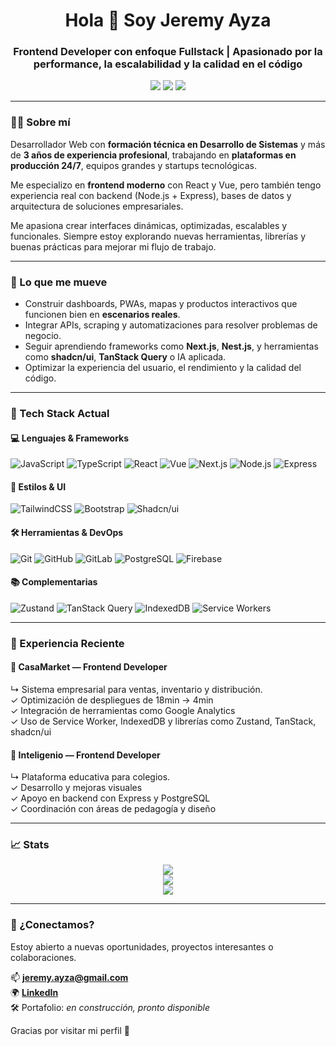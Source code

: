 <h1 align="center">Hola 👋 Soy Jeremy Ayza</h1>
<h3 align="center">Frontend Developer con enfoque Fullstack | Apasionado por la performance, la escalabilidad y la calidad en el código</h3>

<p align="center">
  <a href="mailto:jeremy.ayza@gmail.com"><img src="https://img.shields.io/badge/Email-D14836?style=flat-square&logo=gmail&logoColor=white"/></a>
  <a href="https://www.linkedin.com/in/jeremyayzamatias/" target="_blank"><img src="https://img.shields.io/badge/LinkedIn-0077B5?style=flat-square&logo=linkedin&logoColor=white"/></a>
  <a href="https://github.com/JeremyAyza" target="_blank"><img src="https://img.shields.io/badge/GitHub-171515?style=flat-square&logo=github&logoColor=white"/></a>
</p>

---

### 🧑‍💼 Sobre mí

Desarrollador Web con **formación técnica en Desarrollo de Sistemas** y más de **3 años de experiencia profesional**, trabajando en **plataformas en producción 24/7**, equipos grandes y startups tecnológicas.

Me especializo en **frontend moderno** con React y Vue, pero también tengo experiencia real con backend (Node.js + Express), bases de datos y arquitectura de soluciones empresariales.

Me apasiona crear interfaces dinámicas, optimizadas, escalables y funcionales. Siempre estoy explorando nuevas herramientas, librerías y buenas prácticas para mejorar mi flujo de trabajo.

---

### 🚀 Lo que me mueve

- Construir dashboards, PWAs, mapas y productos interactivos que funcionen bien en **escenarios reales**.
- Integrar APIs, scraping y automatizaciones para resolver problemas de negocio.
- Seguir aprendiendo frameworks como **Next.js**, **Nest.js**, y herramientas como **shadcn/ui**, **TanStack Query** o IA aplicada.
- Optimizar la experiencia del usuario, el rendimiento y la calidad del código.

---

### 🧰 Tech Stack Actual

#### 💻 Lenguajes & Frameworks

![JavaScript](https://img.shields.io/badge/-JavaScript-F7DF1E?style=flat-square&logo=javascript&logoColor=000)
![TypeScript](https://img.shields.io/badge/-TypeScript-3178C6?style=flat-square&logo=typescript&logoColor=fff)
![React](https://img.shields.io/badge/-React-61DAFB?style=flat-square&logo=react&logoColor=000)
![Vue](https://img.shields.io/badge/-Vue.js-42b883?style=flat-square&logo=vue.js&logoColor=fff)
![Next.js](https://img.shields.io/badge/-Next.js-000?style=flat-square&logo=next.js)
![Node.js](https://img.shields.io/badge/-Node.js-339933?style=flat-square&logo=node.js&logoColor=fff)
![Express](https://img.shields.io/badge/-Express-000?style=flat-square&logo=express&logoColor=fff)

#### 🎨 Estilos & UI

![TailwindCSS](https://img.shields.io/badge/-TailwindCSS-38bdf8?style=flat-square&logo=tailwind-css&logoColor=fff)
![Bootstrap](https://img.shields.io/badge/-Bootstrap-7952B3?style=flat-square&logo=bootstrap&logoColor=fff)
![Shadcn/ui](https://img.shields.io/badge/-shadcn/ui-111827?style=flat-square&logo=react&logoColor=white)

#### 🛠️ Herramientas & DevOps

![Git](https://img.shields.io/badge/-Git-F05032?style=flat-square&logo=git&logoColor=fff)
![GitHub](https://img.shields.io/badge/-GitHub-181717?style=flat-square&logo=github&logoColor=fff)
![GitLab](https://img.shields.io/badge/-GitLab-FCA121?style=flat-square&logo=gitlab)
![PostgreSQL](https://img.shields.io/badge/-PostgreSQL-336791?style=flat-square&logo=postgresql&logoColor=fff)
![Firebase](https://img.shields.io/badge/-Firebase-FFCA28?style=flat-square&logo=firebase&logoColor=fff)

#### 📚 Complementarias

![Zustand](https://img.shields.io/badge/-Zustand-000?style=flat-square&logo=react&logoColor=white)
![TanStack Query](https://img.shields.io/badge/-TanStack_Query-ff69b4?style=flat-square)
![IndexedDB](https://img.shields.io/badge/-IndexedDB-orange?style=flat-square)
![Service Workers](https://img.shields.io/badge/-Service%20Worker-333?style=flat-square&logo=googlechrome&logoColor=white)

---

### 📌 Experiencia Reciente

#### 💼 CasaMarket — Frontend Developer  
↳ Sistema empresarial para ventas, inventario y distribución.  
✓ Optimización de despliegues de 18min → 4min  
✓ Integración de herramientas como Google Analytics  
✓ Uso de Service Worker, IndexedDB y librerías como Zustand, TanStack, shadcn/ui  

#### 💼 Inteligenio — Frontend Developer  
↳ Plataforma educativa para colegios.  
✓ Desarrollo y mejoras visuales  
✓ Apoyo en backend con Express y PostgreSQL  
✓ Coordinación con áreas de pedagogía y diseño


---

### 📈 Stats

<div align="center">
	
  <img src="https://streak-stats.demolab.com?user=JeremyAyza&theme=dark&hide_border=true&ring=FF9900&fire=FF9900&currStreakNum=FFFFFF&sideNums=FF9900" />
  <br/>
  <img src="https://github-readme-stats.vercel.app/api?username=JeremyAyza&show_icons=true&theme=dark&bg_color=0d1117&icon_color=ffa500&text_color=ffffff" />
  <br/>
  <img src="https://github-readme-stats.vercel.app/api/top-langs/?username=JeremyAyza&layout=compact&theme=dark&bg_color=0d1117&text_color=ffffff" />
</div>

---

### 🤝 ¿Conectamos?

Estoy abierto a nuevas oportunidades, proyectos interesantes o colaboraciones.

📫 **jeremy.ayza@gmail.com**  
🌍 **[LinkedIn](https://linkedin.com/in/jeremyayzamatias)**  
🛠️ Portafolio: _en construcción, pronto disponible_

Gracias por visitar mi perfil 🙌
